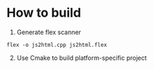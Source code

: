 # How to build

1. Generate flex scanner
```
flex -o js2html.cpp js2html.flex
```

2. Use Cmake to build platform-specific project